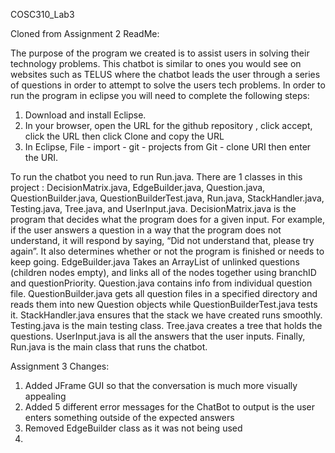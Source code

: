 COSC310_Lab3

Cloned from Assignment 2 ReadMe:

  The purpose of the program we created is to assist users in solving their technology problems. This chatbot is similar to ones you would see on websites such as TELUS where the chatbot leads the user through a series of questions in order to attempt to solve the users tech problems. In order to run the program in eclipse you will need to complete the following steps:


  1.	Download and install Eclipse.
  2.	In your browser, open the URL for the github repository , click accept, click the URL then click Clone and copy the URL
  3.	In Eclipse, File - import - git - projects from Git - clone URI then enter the URI.


  To run the chatbot you need to run Run.java. There are 1 classes in this project : DecisionMatrix.java, EdgeBuilder.java, Question.java, QuestionBuilder.java, QuestionBuilderTest.java, Run.java, StackHandler.java, Testing.java, Tree.java, and UserInput.java. DecisionMatrix.java is the program that decides what the program does for a given input. For example, if the user answers a question in a way that the program does not understand, it will respond by saying, “Did not understand that, please try again”. It also determines whether or not the program is finished or needs to keep going. EdgeBuilder.java Takes an ArrayList of unlinked questions (children nodes empty), and links all of the nodes together using branchID and questionPriority. Question.java contains info from individual question file. QuestionBuilder.java gets all question files in a specified directory and reads them into new Question objects while QuestionBuilderTest.java tests it. StackHandler.java ensures that the stack we have created runs smoothly. Testing.java is the main testing class. Tree.java creates a tree that holds the questions. UserInput.java is all the answers that the user inputs. Finally, Run.java is the main class that runs the chatbot.

Assignment 3 Changes:

  1. Added JFrame GUI so that the conversation is much more visually appealing
  2. Added 5 different error messages for the ChatBot to output is the user enters something outside of the expected answers
  3. Removed EdgeBuilder class as it was not being used
  4. 
